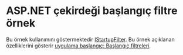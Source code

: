 # <a name="aspnet-core-startup-filter-sample"></a>ASP.NET çekirdeği başlangıç filtre örnek

Bu örnek kullanımını göstermektedir [IStartupFilter](https://docs.microsoft.com/dotnet/api/microsoft.aspnetcore.hosting.istartupfilter). Bu örnek açıklanan özelliklerini gösterir [uygulama başlangıç: Başlangıç filtreleri](https://docs.microsoft.com/aspnet/core/fundamentals/startup#startup-filters).
